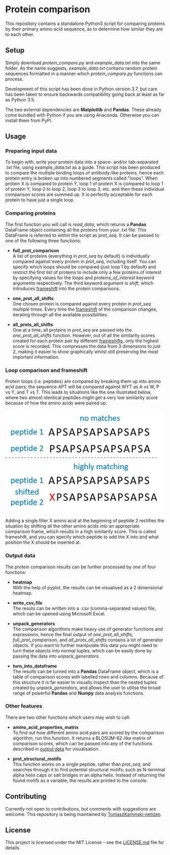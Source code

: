 # Protein comparison

This repository contains a standalone Python3 script for comparing proteins by their primary amino acid sequence, as to determine how similar they are to each other.

## Setup

Simply download *protein_compare.py* and *example_data.txt* into the same folder. As the name suggests, *example_data.txt* contains random protein sequences formatted in a manner which *protein_compare.py* functions can process.

Development of this script has been done in Python version 3.7, but care has been taken to ensure backwards compatibility going back at least as far as Python 3.5.

The two external dependencies are **Matplotlib** and **Pandas**. These already come bundled with Python if you are using Anaconda. Otherwise you can install them from PyPI.

## Usage

### Preparing input data

To begin with, write your protein data into a space- and/or tab-separated .txt file, using *example_data.txt* as a guide. This script has been produced to compare the multiple binding loops of antibody-like proteins, hence each protein entry is broken up into numbered segments called "loops". When protein X is compared to protein Y, loop 1 of protein X is compared to loop 1 of protein Y, loop 2 to loop 2, loop 3 to loop 3, etc. and then these individual comparison scores are summed up. It is perfectly acceptable for each protein to have just a single loop.

### Comparing proteins

The first function you will call is *read_data*, which returns a **Pandas** DataFrame object containing all the proteins from your .txt file. This DataFrame is referred to within the script as *prot_seq*. It can be passed to one of the following three functions:

* **full_prot_comparison**\
A list of proteins (everything in *prot_seq* by default) is individually compared against every protein in *prot_seq*, including itself. You can specify which loops should be compared (just loop 1 by default) and restrict the first list of proteins to include only a few proteins of interest by specifying values for the *loops* and *proteins_of_interest* keyword arguments respectively. The third keyword argument is *shift*, which introduces [frameshift](https://github.com/TomaszKaminski-netizen/protein-compare#loop-comparison-and-frameshift) into the protein comparisons.

* **one_prot_all_shifts**\
One chosen protein is compared against every protein in *prot_seq* multiple times. Every time the [frameshift](https://github.com/TomaszKaminski-netizen/protein-compare#loop-comparison-and-frameshift) of the comparison changes, iterating through all the available possibilities.

* **all_prots_all_shifts**\
One at a time, all proteins in *prot_seq* are passed into the *one_prot_all_shifts* function. However, out of all the similarity scores created for each protein pair by different [frameshifts](https://github.com/TomaszKaminski-netizen/protein-compare#loop-comparison-and-frameshift), only the highest score is recorded. This compresses the data from 3 dimensions to just 2, making it easier to show graphically whilst still preserving the most important information.

### Loop comparison and frameshift
Protein loops (i.e. peptides) are compared by breaking them up into amino acid pairs; the sequence APT will be compared against WYT as A vs W, P vs Y, and T vs T. This leads to situations like the one illustrated below, where two almost identical peptides might get a very low similarity score because of how the amino acids were paired up.

![frameshift_demonstration](picture_for_readme.png)

Adding a single filler X amino acid at the beginning of peptide 2 rectifies the situation by shifting all the other amino acids into an appropriate comparison frame, which results in a high similarity score. This is called frameshift, and you can specify which peptide to add the X into and what position the X should be inserted at.

### Output data

The protein comparison results can be further processed by one of four functions:

* **heatmap**\
With the help of pyplot, the results can be visualised as a 2 dimensional heatmap.

* **write_csv_file**\
The resuts can be written into a .csv (comma-separated values) file, which can be opened using Microsoft Excel.

* **unpack_generators**\
The comparison algorithms make heavy use of generator functions and expressions, hence the final output of *one_prot_all_shifts*, *full_prot_comparison*, and *all_prots_all_shifts* contains a lot of generator objects. If you want to further manipulate this data you might need to turn these objects into normal tuples, which can be easily done by passing the data into *unpack_generators*.

* **turn_into_dataframe**\
The results can be turned into a **Pandas** DataFrame object, which is a table of comparison scores with labelled rows and columns. Because of this structure it is far easier to visually inspect than the nested tuples created by *unpack_generators*, and allows the user to utilise the broad range of powerful **Pandas** and **Numpy** data analysis functions.

### Other features

There are two other functions which users may wish to call:

* **amino_acid_properties_matrix**\
To find out how different amino acid pairs are scored by the comparison algorithm, run this function. It returns a BLOSUM-62-like matrix of comparison scores, which can be passed into any of the functions described in [output data](https://github.com/TomaszKaminski-netizen/protein-compare#output-data) for visualisation.

* **prot_structural_motifs**\
This function works on a single peptide, rather than *prot_seq*, and searches through it to find potential structural motifs, such as N-terminal alpha helix caps or salt bridges in an alpha helix. Instead of returning the found motifs as a variable, the results are printed to the console.

## Contributing

Currently not open to contributions, but comments with suggestions are welcome. This repository is being maintained by [TomaszKaminski-netizen](https://github.com/TomaszKaminski-netizen).

## License

This project is licensed under the MIT License - see the [LICENSE.md](https://github.com/TomaszKaminski-netizen/protein-compare/blob/master/LICENSE) file for details.
